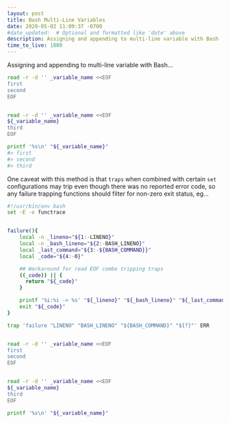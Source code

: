 ```yaml
---
layout: post
title: Bash Multi-Line Variables
date: 2020-05-02 11:09:37 -0700
#date_updated:  # Optional and formatted like 'date' above
description: Assigning and appending to multi-line variable with Bash
time_to_live: 1800
---
```



Assigning and appending to multi-line variable with Bash...


```bash
read -r -d '' _variable_name <<EOF
first
second
EOF


read -r -d '' _variable_name <<EOF
${_variable_name}
third
EOF

printf '%s\n' "${_variable_name}"
#> first
#> second
#> third
```


One caveat with this method is that `traps` when combined with certain `set` configurations may trip even though there was no reported error code, so any failure trapping functions should filter for non-zero exit status, eg...


```bash
#!/usr/bin/env bash
set -E -o functrace


failure(){
    local -n _lineno="${1:-LINENO}"
    local -n _bash_lineno="${2:-BASH_LINENO}"
    local _last_command="${3:-${BASH_COMMAND}}"
    local _code="${4:-0}"

    ## Workaround for read EOF combo tripping traps
    ((_code)) || {
      return "${_code}"
    }

    printf '%i:%i -> %s' "${_lineno}" "${_bash_lineno}" "${_last_command}"
    exit "${_code}"
}

trap 'failure "LINENO" "BASH_LINENO" "${BASH_COMMAND}" "${?}"' ERR


read -r -d '' _variable_name <<EOF
first
second
EOF


read -r -d '' _variable_name <<EOF
${_variable_name}
third
EOF

printf '%s\n' "${_variable_name}"
```
